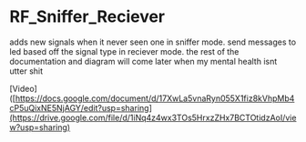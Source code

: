 # RF_Sniffer_Reciever

adds new signals when it never seen one in sniffer mode. send messages to led based off the signal type in reciever mode. the rest of the documentation and diagram will come later when my mental health isnt utter shit

[Video]([https://docs.google.com/document/d/17XwLa5vnaRyn055X1fiz8kVhpMb4cP5uQixNE5NjAGY/edit?usp=sharing](https://drive.google.com/file/d/1iNq4z4wx3TOs5HrxzZHx7BCTOtidzAoI/view?usp=sharing)

